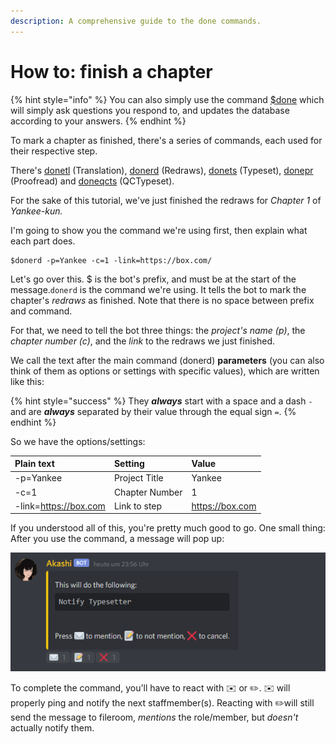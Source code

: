 ```yaml
---
description: A comprehensive guide to the done commands.
---
```


# How to: finish a chapter

{% hint style="info" %}
You can also simply use the command [$done](../commands/done.md) which will simply ask questions you respond to, and updates the database according to your answers.
{% endhint %}

To mark a chapter as finished, there's a series of commands, each used for their respective step.

There's [donetl](../commands/donetl.md) \(Translation\), [donerd](../commands/donerd.md) \(Redraws\), [donets](../commands/donets.md) \(Typeset\), [donepr](../commands/donepr.md) \(Proofread\) and [doneqcts](../commands/doneqcts.md) \(QCTypeset\).

For the sake of this tutorial, we've just finished the redraws for _Chapter 1_ of _Yankee-kun._

I'm going to show you the command we're using first, then explain what each part does.

```text
$donerd -p=Yankee -c=1 -link=https://box.com/
```

Let's go over this. $ is the bot's prefix, and must be at the start of the message.`donerd` is the command we're using. It tells the bot to mark the chapter's _redraws_ as finished. Note that there is no space between prefix and command. 

For that, we need to tell the bot three things: the _project's name \(p\)_, the _chapter number \(c\)_, and the _link_ to the redraws we just finished.

We call the text after the main command \(donerd\) **parameters** \(you can also think of them as options or settings with specific values\), which are written like this:

{% hint style="success" %}
They _**always**_ start with a space and a dash `-` and are _**always**_ separated by their value through the equal sign `=`. 
{% endhint %}

So we have the options/settings:

| Plain text | Setting | Value |
| :--- | :--- | :--- |
| -p=Yankee | Project Title | Yankee |
| -c=1 | Chapter Number | 1 |
| -link=https://box.com | Link to step | https://box.com |

If you understood all of this, you're pretty much good to go. One small thing: After you use the command, a message will pop up:

![](../.gitbook/assets/image.png)

To complete the command, you'll have to react with ✉️ or ✏️.  ✉️ will properly ping and notify the next staffmember\(s\). Reacting with ✏️will still send the message to fileroom, _mentions_ the role/member, but _doesn't_ actually notify them.

